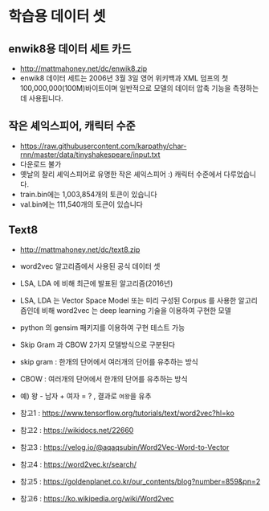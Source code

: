 # 학습용 데이터 셋
## enwik8용 데이터 세트 카드
- http://mattmahoney.net/dc/enwik8.zip
- enwik8 데이터 세트는 2006년 3월 3일 영어 위키백과 XML 덤프의 첫 100,000,000(100M)바이트이며 일반적으로 모델의 데이터 압축 기능을 측정하는 데 사용됩니다.


## 작은 셰익스피어, 캐릭터 수준
- https://raw.githubusercontent.com/karpathy/char-rnn/master/data/tinyshakespeare/input.txt
- 다운로드 불가
- 옛날의 찰리 셰익스피어로 유명한 작은 셰익스피어 :) 캐릭터 수준에서 다루었습니다.
- train.bin에는 1,003,854개의 토큰이 있습니다
- val.bin에는 111,540개의 토큰이 있습니다

## Text8
- http://mattmahoney.net/dc/text8.zip
- word2vec 알고리즘에서 사용된 공식 데이터 셋
- LSA, LDA 에 비해 최근에 발표된 알고리즘(2016년)
- LSA, LDA 는 Vector Space Model 또는 미리 구성된 Corpus 를 사용한 알고리즘인데 비해 word2vec 는 deep learning 기술을 이용하여 구현한 모델
- python 의 gensim 패키지를 이용하여 구현 테스트 가능
- Skip Gram 과 CBOW 2가지 모델방식으로 구분된다

- skip gram : 한개의 단어에서 여러개의 단어를 유추하는 방식
- CBOW : 여러개의 단어에서 한개의 단어를 유추하는 방식

- 예) 왕 - 남자 + 여자 = ? , 결과로 `여왕`을 유추
- 참고1 : https://www.tensorflow.org/tutorials/text/word2vec?hl=ko
- 참고2 : https://wikidocs.net/22660
- 참고3 : https://velog.io/@aqaqsubin/Word2Vec-Word-to-Vector
- 참고4 : https://word2vec.kr/search/
- 참고5 : https://goldenplanet.co.kr/our_contents/blog?number=859&pn=2
- 참고6 : https://ko.wikipedia.org/wiki/Word2vec